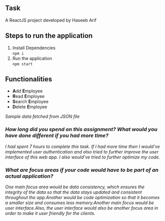 

## Task

A ReactJS project developed by Haseeb Arif

## Steps to run the application

<ol>
    <li>Install Dependencies<br>
        <code>npm i</code>
    </li>
    <li>
        Run the application
        <br>
        <code>npm start</code>
    </li>   
</ol>

## Functionalities

<ul>
    <li><b>A</b>dd <b>E</b>mployee</li>
    <li><b>R</b>ead <b>E</b>mployee</li>
    <li><b>S</b>earch <b>E</b>mployee</li>
    <li><b>D</b>elete <b>E</b>mployee</li>
</ul>

<i>Sample data fetched from JSON file

<Questions>

<h3>How long did you spend on this assignment? What would you have done different if you had more time?</h3>

<p>I had spent 7 hours to complete this task. If I had more time then I would’ve implemented user authentication and also tried to further improve the user interface of this web app. I also would’ve tried to further optimize my code.</p>

<h3>What are focus areas if your code would have to be part of an actual application?</h3>

<p>One main focus area would be data consistency, which ensures the integrity of the data so that the data stays updated and consistent throughout the app.Another would be code optimization so that it becomes a smaller size and consumes less memory.Another main focus would be user interface.Also, the user interface would also be another focus area in order to make it user friendly for the clients.</p>
